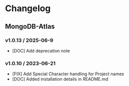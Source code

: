# Changelog

## MongoDB-Atlas

### v1.0.13 / 2025-06-9

* [DOC] Add deprecation note

### v1.0.10 / 2023-06-21

* [FIX] Add Special Character handling for Project names
* [DOC] Added installation details in README.md
